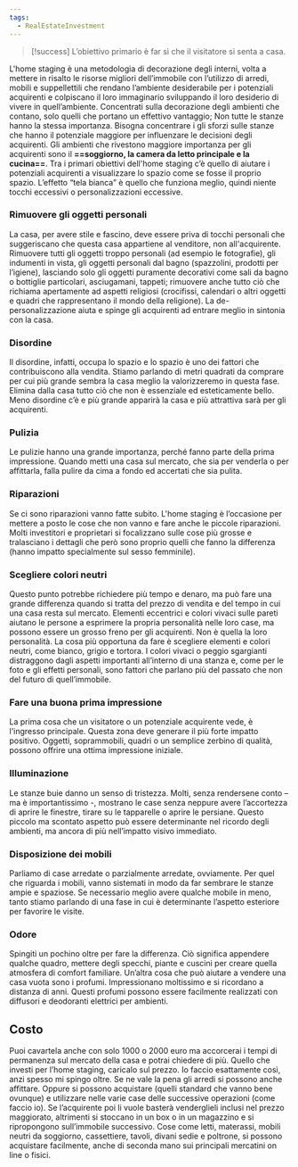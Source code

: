 ```yaml
---
tags:
  - RealEstateInvestment
---
```



> [!success]
> L’obiettivo primario è far sì che il visitatore si senta a casa. 

L'home staging è una metodologia di decorazione degli interni, volta a mettere in risalto le risorse migliori dell’immobile con l’utilizzo di arredi, mobili e suppellettili che rendano l’ambiente desiderabile per i potenziali acquirenti e colpiscano il loro immaginario sviluppando il loro desiderio di vivere in quell’ambiente.
Concentrati sulla decorazione degli ambienti che contano, solo quelli che portano un effettivo vantaggio; Non tutte le stanze hanno la stessa importanza. Bisogna concentrare i gli sforzi sulle stanze che hanno il potenziale maggiore per influenzare le decisioni degli acquirenti.
Gli ambienti che rivestono maggiore importanza per gli acquirenti sono il **==soggiorno, la camera da letto principale e la cucina==**.
Tra i primari obiettivi dell'home staging c’è quello di aiutare i potenziali acquirenti a visualizzare lo spazio come se fosse il proprio spazio. L’effetto “tela bianca” è quello che funziona meglio, quindi niente tocchi eccessivi o personalizzazioni eccessive.

### Rimuovere gli oggetti personali

La casa, per avere stile e fascino, deve essere priva di tocchi personali che suggeriscano che questa casa appartiene al venditore, non all'acquirente.
Rimuovere tutti gli oggetti troppo personali (ad esempio le fotografie), gli indumenti in vista, gli oggetti personali dal bagno (spazzolini, prodotti per l’igiene), lasciando solo gli oggetti puramente decorativi come sali da bagno o bottiglie particolari, asciugamani, tappeti; rimuovere anche tutto ciò che richiama apertamente ad aspetti religiosi (crocifissi, calendari o altri oggetti e quadri che rappresentano il mondo della religione). La de-personalizzazione aiuta e spinge gli acquirenti ad entrare meglio in sintonia con la casa.

### Disordine

Il disordine, infatti, occupa lo spazio e lo spazio è uno dei fattori che contribuiscono alla vendita. Stiamo parlando di metri quadrati da comprare per cui più grande sembra la casa meglio la valorizzeremo in questa fase.
Elimina dalla casa tutto ciò che non è essenziale ed esteticamente bello.
Meno disordine c’è e più grande apparirà la casa e più attrattiva sarà per gli acquirenti.

### Pulizia
Le pulizie hanno una grande importanza, perché fanno parte della prima impressione. Quando metti una casa sul mercato, che sia per venderla o per affittarla, falla pulire da cima a fondo ed accertati che sia pulita. 

### Riparazioni

Se ci sono riparazioni vanno fatte subito.
L'home staging è l’occasione per mettere a posto le cose che non vanno e fare anche le piccole riparazioni. Molti investitori e proprietari si focalizzano sulle cose più grosse e tralasciano i dettagli che però sono proprio quelli che fanno la differenza (hanno impatto specialmente sul sesso femminile).

### Scegliere colori neutri

Questo punto potrebbe richiedere più tempo e denaro, ma può fare una grande differenza quando si tratta del prezzo di vendita e del tempo in cui una casa resta sul mercato.
Elementi eccentrici e colori vivaci sulle pareti aiutano le persone a esprimere la propria personalità nelle loro case, ma possono essere un grosso freno per gli acquirenti. Non è quella la loro personalità.
La cosa più opportuna da fare è scegliere elementi e colori neutri, come bianco, grigio e tortora. I colori vivaci o peggio sgargianti distraggono dagli aspetti importanti all’interno di una stanza e, come per le foto e gli effetti personali, sono fattori che parlano più del passato che non del futuro di quell’immobile.

### Fare una buona prima impressione

La prima cosa che un visitatore o un potenziale acquirente vede, è l'ingresso principale. Questa zona deve generare il più forte impatto positivo. Oggetti, soprammobili, quadri o un semplice zerbino di qualità, possono offrire una ottima impressione iniziale.

### Illuminazione

Le stanze buie danno un senso di tristezza. Molti, senza rendersene conto – ma è importantissimo -, mostrano le case senza neppure avere l’accortezza di aprire le finestre, tirare su le tapparelle o aprire le persiane. Questo piccolo ma scontato aspetto può essere determinante nel ricordo degli ambienti, ma ancora di più nell’impatto visivo immediato.

### Disposizione dei mobili

Parliamo di case arredate o parzialmente arredate, ovviamente. Per quel che riguarda i mobili, vanno sistemati in modo da far sembrare le stanze ampie e spaziose. Se necessario meglio avere qualche mobile in meno, tanto stiamo parlando di una fase in cui è determinante l’aspetto esteriore per favorire le visite.

### Odore

Spingiti un pochino oltre per fare la differenza. Ciò significa appendere qualche quadro, mettere degli specchi, piante e cuscini per creare quella atmosfera di comfort familiare. Un’altra cosa che può aiutare a vendere una casa vuota sono i profumi. Impressionano moltissimo e si ricordano a distanza di anni.
Questi profumi possono essere facilmente realizzati con diffusori e deodoranti elettrici per ambienti.

## Costo

Puoi cavartela anche con solo 1000 o 2000 euro ma accorcerai i tempi di permanenza sul mercato della casa e potrai chiedere di più. Quello che investi per l’home staging, caricalo sul prezzo. Io faccio esattamente così, anzi spesso mi spingo oltre.
Se ne vale la pena gli arredi si possono anche affittare. Oppure si possono acquistare (quelli standard che vanno bene ovunque) e utilizzare nelle varie case delle successive operazioni (come faccio io). Se l’acquirente poi li vuole basterà venderglieli inclusi nel prezzo maggiorato, altrimenti si stoccano in un box o in un magazzino e si ripropongono sull’immobile successivo. Cose come letti, materassi, mobili neutri da soggiorno, cassettiere, tavoli, divani sedie e poltrone, si possono acquistare facilmente, anche di seconda mano sui principali mercatini on line o fisici.



